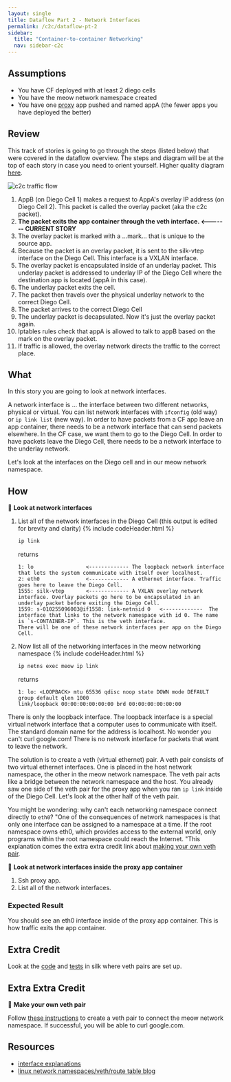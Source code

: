 ```yaml
---
layout: single
title: Dataflow Part 2 - Network Interfaces
permalink: /c2c/dataflow-pt-2
sidebar:
  title: "Container-to-container Networking"
  nav: sidebar-c2c
---
```


## Assumptions
- You have CF deployed with at least 2 diego cells
- You have the meow network namespace created
- You have one [proxy](https://github.com/cloudfoundry/cf-networking-release/tree/develop/src/example-apps/proxy) app pushed and named appA (the fewer apps you have deployed the better)

## Review

This track of stories is going to go through the steps (listed below) that were covered in the dataflow overview.
The steps and diagram will be at the top of each story in case you need to orient yourself. Higher quality diagram [here](https://storage.googleapis.com/cf-networking-onboarding-images/c2c-data-plane.png).

![c2c traffic flow](https://storage.googleapis.com/cf-networking-onboarding-images/overlay-underlay-silk-network.png)

1. AppB (on Diego Cell 1) makes a request to AppA's overlay IP address (on Diego Cell 2). This packet is called the overlay packet (aka the c2c packet).
1. **The packet exits the app container through the veth interface. <------- CURRENT STORY**
1. The overlay packet is marked with a ...mark... that is unique to the source app.
1. Because the packet is an overlay packet, it is sent to the silk-vtep interface on the Diego Cell. This interface is a VXLAN interface.
1. The overlay packet is encapsulated inside of an underlay packet. This underlay packet is addressed to underlay IP of the Diego Cell where the destination app is located (appA in this case).
1. The underlay packet exits the cell.
1. The packet then travels over the physical underlay network to the correct Diego Cell.
1. The packet arrives to the correct Diego Cell
1. The underlay packet is decapsulated. Now it's just the overlay packet again.
1. Iptables rules check that appA is allowed to talk to appB based on the mark on the overlay packet.
1. If traffic is allowed, the overlay network directs the traffic to the correct place.

## What
In this story you are going to look at network interfaces.

A network interface is ... the interface between two different networks, physical or virtual.  You can list network interfaces with `ifconfig` (old way) or `ip link list` (new way).
In order to have packets from a CF app leave an app container, there needs to be a network interface that can send packets elsewhere. In the CF case, we want them to go to the Diego Cell.
In order to have packets leave the Diego Cell, there needs to be a network interface to the underlay network.

Let's look at the interfaces on the Diego cell and in our meow network namespace.

## How
📝 **Look at network interfaces**

1. List all of the network interfaces in the Diego Cell (this output is edited for brevity and clarity)
{% include codeHeader.html %}
   ```bash
   ip link
   ```
   returns
   ```
   1: lo                 <------------- The loopback network interface that lets the system communicate with itself over localhost.
   2: eth0               <------------- A ethernet interface. Traffic goes here to leave the Diego Cell.
   1555: silk-vtep       <------------- A VXLAN overlay network interface. Overlay packets go here to be encapsulated in an  underlay packet before exiting the Diego Cell.
   1559: s-010255096003@if1558: link-netnsid 0   <-------------  The interface that links to the network namespace with id 0. The name is `s-CONTAINER-IP`. This is the veth interface.
   There will be one of these network interfaces per app on the Diego Cell.
   ```

2. Now list all of the networking interfaces in the meow networking namespace
{% include codeHeader.html %}
   ```bash
   ip netns exec meow ip link
   ```
   returns
   ```
   1: lo: <LOOPBACK> mtu 65536 qdisc noop state DOWN mode DEFAULT group default qlen 1000
   link/loopback 00:00:00:00:00:00 brd 00:00:00:00:00:00
   ```

There is only the loopback interface. The loopback interface is a special
virtual network interface that a computer uses to communicate with itself. The
standard domain name for the address is localhost.  No wonder you can't curl
google.com! There is no network interface for packets that want to leave the
network.

The solution is to create a veth (virtual ethernet) pair. A veth pair consists
of two virtual ethernet interfaces. One is placed in the host network
namespace, the other in the meow network namespace. The veth pair acts like a
bridge between the network namespace and the host.  You already saw one side of
the veth pair for the proxy app when you ran `ip link` inside of the Diego
Cell.  Let's look at the other half of the veth pair.

You might be wondering: why can't each networking namespace connect directly to `eth0`? "One
of the consequences of network namespaces is that only one interface can be
assigned to a namespace at a time. If the root namespace owns eth0, which
provides access to the external world, only programs within the root namespace
could reach the Internet. "This explanation comes the extra extra credit link
about [making your own veth
pair](https://blogs.igalia.com/dpino/2016/04/10/network-namespaces/).

🤔 **Look at network interfaces inside the proxy app container**
1. Ssh proxy app.
1. List all of the network interfaces.

### Expected Result
You should see an eth0 interface inside of the proxy app container. This is how
traffic exits the app container.

## Extra Credit
Look at the
[code](https://github.com/cloudfoundry/silk/blob/master/cni/lib/pair_creator.go)
and
[tests](https://github.com/cloudfoundry/silk/blob/master/cni/lib/pair_creator_test.go)
in silk where veth pairs are set up.

## Extra Extra Credit
📝 **Make your own veth pair**

Follow [these
instructions](https://blogs.igalia.com/dpino/2016/04/10/network-namespaces/) to
create a veth pair to connect the meow network namespace. If successful, you
will be able to curl google.com.

## Resources
* [interface explanations](https://www.computerhope.com/unix/uifconfi.htm)
* [linux network namespaces/veth/route table
  blog](https://devinpractice.com/2016/09/29/linux-network-namespace/)

